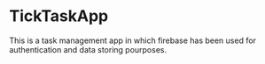 # TickTaskApp
This is a task management app in which firebase has been used for authentication and data storing pourposes.
